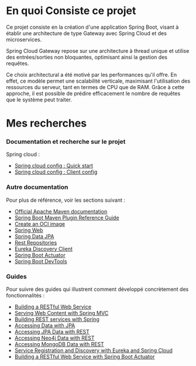 # En quoi Consiste ce projet

Ce projet consiste en la création d'une application Spring Boot, visant à établir une architecture de type Gateway avec Spring Cloud et des microservices.

Spring Cloud Gateway repose sur une architecture à thread unique et utilise des entrées/sorties non bloquantes, optimisant ainsi la gestion des requêtes.

Ce choix architectural a été motivé par les performances qu'il offre. En effet, ce modèle permet une scalabilité verticale, maximisant l'utilisation des ressources du serveur, 
tant en termes de CPU que de RAM. Grâce à cette approche, il est possible de prédire efficacement le nombre de requêtes que le système peut traiter.

# Mes recherches 

### Documentation et recherche sur le projet 
Spring cloud :

* [Spring cloud config : Quick start](https://cloud.spring.io/spring-cloud-config/reference/html/)
* [Spring cloud config : Client config](https://cloud.spring.io/spring-cloud-config/multi/multi__spring_cloud_config_client.html)

### Autre documentation 
Pour plus de référence, voir les sections suivant :

* [Official Apache Maven documentation](https://maven.apache.org/guides/index.html)
* [Spring Boot Maven Plugin Reference Guide](https://docs.spring.io/spring-boot/docs/2.4.5/maven-plugin/reference/html/)
* [Create an OCI image](https://docs.spring.io/spring-boot/docs/2.4.5/maven-plugin/reference/html/#build-image)
* [Spring Web](https://docs.spring.io/spring-boot/docs/2.4.5/reference/htmlsingle/#boot-features-developing-web-applications)
* [Spring Data JPA](https://docs.spring.io/spring-boot/docs/2.4.5/reference/htmlsingle/#boot-features-jpa-and-spring-data)
* [Rest Repositories](https://docs.spring.io/spring-boot/docs/2.4.5/reference/htmlsingle/#howto-use-exposing-spring-data-repositories-rest-endpoint)
* [Eureka Discovery Client](https://docs.spring.io/spring-cloud-netflix/docs/current/reference/html/#service-discovery-eureka-clients)
* [Spring Boot Actuator](https://docs.spring.io/spring-boot/docs/2.4.5/reference/htmlsingle/#production-ready)
* [Spring Boot DevTools](https://docs.spring.io/spring-boot/docs/2.4.5/reference/htmlsingle/#using-boot-devtools)

### Guides
Pour suivre des guides qui illustrent comment développé concrètement des fonctionnalités : 

* [Building a RESTful Web Service](https://spring.io/guides/gs/rest-service/)
* [Serving Web Content with Spring MVC](https://spring.io/guides/gs/serving-web-content/)
* [Building REST services with Spring](https://spring.io/guides/tutorials/bookmarks/)
* [Accessing Data with JPA](https://spring.io/guides/gs/accessing-data-jpa/)
* [Accessing JPA Data with REST](https://spring.io/guides/gs/accessing-data-rest/)
* [Accessing Neo4j Data with REST](https://spring.io/guides/gs/accessing-neo4j-data-rest/)
* [Accessing MongoDB Data with REST](https://spring.io/guides/gs/accessing-mongodb-data-rest/)
* [Service Registration and Discovery with Eureka and Spring Cloud](https://spring.io/guides/gs/service-registration-and-discovery/)
* [Building a RESTful Web Service with Spring Boot Actuator](https://spring.io/guides/gs/actuator-service/)

